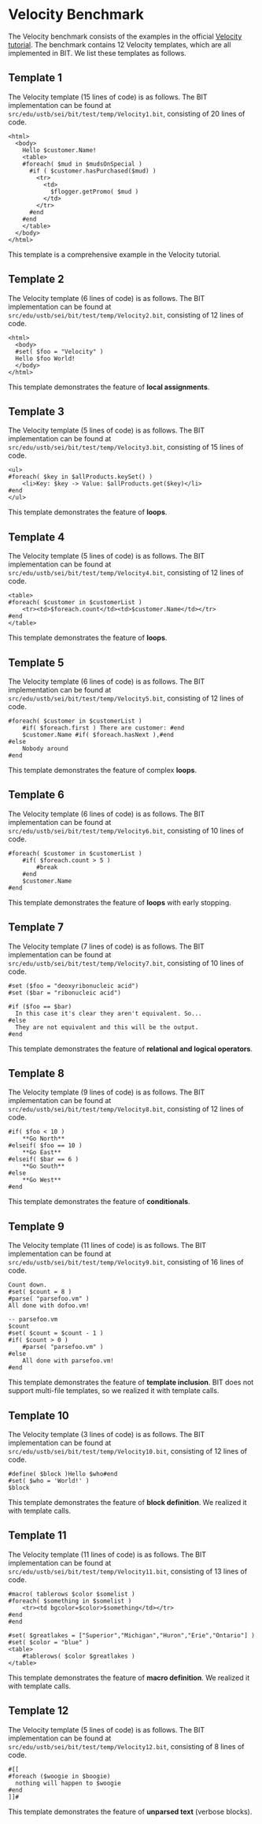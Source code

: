 # Velocity Benchmark
The Velocity benchmark consists of the examples in the official [Velocity tutorial](https://velocity.apache.org/engine/devel/user-guide.html#what-is-velocity). The benchmark contains 12 Velocity templates, which are all implemented in BIT. We list these templates as follows.

## Template 1
The Velocity template (15 lines of code) is as follows. The BIT implementation can be found at `src/edu/ustb/sei/bit/test/temp/Velocity1.bit`, consisting of 20 lines of code.

```velocity
<html>
  <body>
    Hello $customer.Name!
    <table>
    #foreach( $mud in $mudsOnSpecial )
      #if ( $customer.hasPurchased($mud) )
        <tr>
          <td>
            $flogger.getPromo( $mud )
          </td>
        </tr>
      #end
    #end
    </table>
  </body>
</html>
```

This template is a comprehensive example in the Velocity tutorial.

## Template 2
The Velocity template (6 lines of code) is as follows. The BIT implementation can be found at `src/edu/ustb/sei/bit/test/temp/Velocity2.bit`, consisting of 12 lines of code.

```velocity
<html>
  <body>
  #set( $foo = "Velocity" )
  Hello $foo World!
  </body>
</html>
```

This template demonstrates the feature of **local assignments**.

## Template 3
The Velocity template (5 lines of code) is as follows. The BIT implementation can be found at `src/edu/ustb/sei/bit/test/temp/Velocity3.bit`, consisting of 15 lines of code.

```velocity
<ul>
#foreach( $key in $allProducts.keySet() )
    <li>Key: $key -> Value: $allProducts.get($key)</li>
#end
</ul>
```

This template demonstrates the feature of **loops**.

## Template 4
The Velocity template (5 lines of code) is as follows. The BIT implementation can be found at `src/edu/ustb/sei/bit/test/temp/Velocity4.bit`, consisting of 12 lines of code.

```velocity
<table>
#foreach( $customer in $customerList )
    <tr><td>$foreach.count</td><td>$customer.Name</td></tr>
#end
</table>
```

This template demonstrates the feature of **loops**.

## Template 5
The Velocity template (6 lines of code) is as follows. The BIT implementation can be found at `src/edu/ustb/sei/bit/test/temp/Velocity5.bit`, consisting of 12 lines of code.

```velocity
#foreach( $customer in $customerList )
    #if( $foreach.first ) There are customer: #end
    $customer.Name #if( $foreach.hasNext ),#end
#else
    Nobody around
#end
```

This template demonstrates the feature of complex **loops**.

## Template 6
The Velocity template (6 lines of code) is as follows. The BIT implementation can be found at `src/edu/ustb/sei/bit/test/temp/Velocity6.bit`, consisting of 10 lines of code.

```velocity
#foreach( $customer in $customerList )
    #if( $foreach.count > 5 )
        #break
    #end
    $customer.Name
#end
```

This template demonstrates the feature of **loops** with early stopping.

## Template 7
The Velocity template (7 lines of code) is as follows. The BIT implementation can be found at `src/edu/ustb/sei/bit/test/temp/Velocity7.bit`, consisting of 10 lines of code.

```velocity
#set ($foo = "deoxyribonucleic acid")
#set ($bar = "ribonucleic acid")

#if ($foo == $bar)
  In this case it's clear they aren't equivalent. So...
#else
  They are not equivalent and this will be the output.
#end
```

This template demonstrates the feature of **relational and logical operators**.

## Template 8
The Velocity template (9 lines of code) is as follows. The BIT implementation can be found at `src/edu/ustb/sei/bit/test/temp/Velocity8.bit`, consisting of 12 lines of code.

```velocity
#if( $foo < 10 )
    **Go North**
#elseif( $foo == 10 )
    **Go East**
#elseif( $bar == 6 )
    **Go South**
#else
    **Go West**
#end
```

This template demonstrates the feature of **conditionals**.

## Template 9
The Velocity template (11 lines of code) is as follows. The BIT implementation can be found at `src/edu/ustb/sei/bit/test/temp/Velocity9.bit`, consisting of 16 lines of code.

```velocity
Count down.
#set( $count = 8 )
#parse( "parsefoo.vm" )
All done with dofoo.vm!

-- parsefoo.vm
$count
#set( $count = $count - 1 )
#if( $count > 0 )
    #parse( "parsefoo.vm" )
#else
    All done with parsefoo.vm!
#end
```

This template demonstrates the feature of **template inclusion**. BIT does not support multi-file templates, so we realized it with template calls.

## Template 10
The Velocity template (3 lines of code) is as follows. The BIT implementation can be found at `src/edu/ustb/sei/bit/test/temp/Velocity10.bit`, consisting of 12 lines of code.

```velocity
#define( $block )Hello $who#end
#set( $who = 'World!' )
$block
```

This template demonstrates the feature of **block definition**. We realized it with template calls.

## Template 11
The Velocity template (11 lines of code) is as follows. The BIT implementation can be found at `src/edu/ustb/sei/bit/test/temp/Velocity11.bit`, consisting of 13 lines of code.

```velocity
#macro( tablerows $color $somelist )
#foreach( $something in $somelist )
    <tr><td bgcolor=$color>$something</td></tr>
#end
#end

#set( $greatlakes = ["Superior","Michigan","Huron","Erie","Ontario"] )
#set( $color = "blue" )
<table>
    #tablerows( $color $greatlakes )
</table>
```

This template demonstrates the feature of **macro definition**. We realized it with template calls.

## Template 12
The Velocity template (5 lines of code) is as follows. The BIT implementation can be found at `src/edu/ustb/sei/bit/test/temp/Velocity12.bit`, consisting of 8 lines of code.

```velocity
#[[
#foreach ($woogie in $boogie)
  nothing will happen to $woogie
#end
]]#
```

This template demonstrates the feature of **unparsed text** (verbose blocks).
